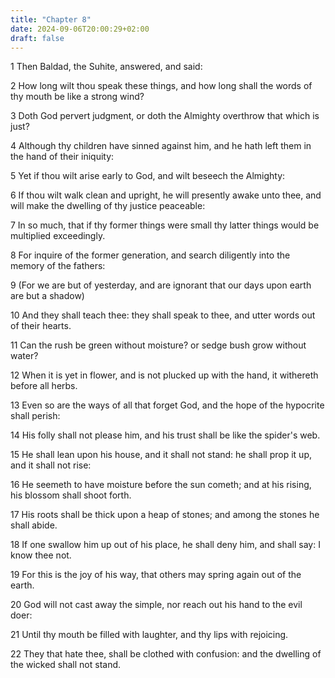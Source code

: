 ```yaml
---
title: "Chapter 8"
date: 2024-09-06T20:00:29+02:00
draft: false
---
```



1 Then Baldad, the Suhite, answered, and said:

2 How long wilt thou speak these things, and how long shall the words of thy mouth be like a strong wind?

3 Doth God pervert judgment, or doth the Almighty overthrow that which is just?

4 Although thy children have sinned against him, and he hath left them in the hand of their iniquity:

5 Yet if thou wilt arise early to God, and wilt beseech the Almighty:

6 If thou wilt walk clean and upright, he will presently awake unto thee, and will make the dwelling of thy justice peaceable:

7 In so much, that if thy former things were small thy latter things would be multiplied exceedingly.

8 For inquire of the former generation, and search diligently into the memory of the fathers:

9 (For we are but of yesterday, and are ignorant that our days upon earth are but a shadow)

10 And they shall teach thee: they shall speak to thee, and utter words out of their hearts.

11 Can the rush be green without moisture? or sedge bush grow without water?

12 When it is yet in flower, and is not plucked up with the hand, it withereth before all herbs.

13 Even so are the ways of all that forget God, and the hope of the hypocrite shall perish:

14 His folly shall not please him, and his trust shall be like the spider's web.

15 He shall lean upon his house, and it shall not stand: he shall prop it up, and it shall not rise:

16 He seemeth to have moisture before the sun cometh; and at his rising, his blossom shall shoot forth.

17 His roots shall be thick upon a heap of stones; and among the stones he shall abide.

18 If one swallow him up out of his place, he shall deny him, and shall say: I know thee not.

19 For this is the joy of his way, that others may spring again out of the earth.

20 God will not cast away the simple, nor reach out his hand to the evil doer:

21 Until thy mouth be filled with laughter, and thy lips with rejoicing.

22 They that hate thee, shall be clothed with confusion: and the dwelling of the wicked shall not stand.

